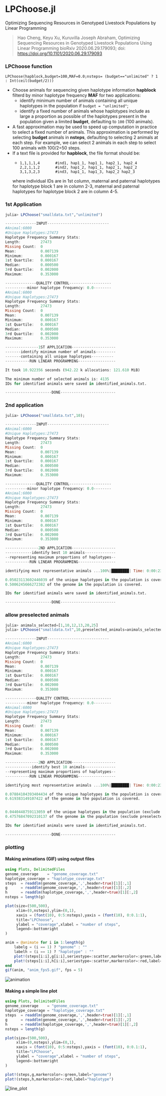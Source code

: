# LPChoose.jl
Optimizing Sequencing Resources in Genotyped Livestock Populations by Linear Programming

> Hao Cheng, Keyu Xu, Kuruvilla Joseph Abraham, Optimizing Sequencing Resources in Genotyped Livestock Populations Using Linear Programming
bioRxiv 2020.06.29.179093; doi: https://doi.org/10.1101/2020.06.29.179093


### LPChoose function

    LPChoose(hapblock,budget=100,MAF=0.0;nsteps= (budget=="unlimited" ? 1 : Int(ceil(budget/2)))

* Choose animals for sequencing given haplotype information **hapblock** filterd by minor haplotype frequency **MAF** for two applications:
    * identify minimum number of animals containing all unique haplotypes in the population if `budget = "unlimited"`;
    * identify a fixed number of animals whose haplotypes include as large a proportion as possible of the haplotypes
      present in the population given a limited **budget**, defaulting to `100` (100 animals).
* A fast approximation may be used to speed up computation in practice to select a fixed number of animals. This approximation
  is performed by selecting **budget** animals in **nsteps**, defaulting to selecting 2 animals at each step. For example,
  we can select 2 animals in each step to select 100 animals with 100/2=50 steps.
* If a text file is provided for **hapblock**, the file format should be:
    * ```
      1,1,1,1,4       #ind1, hap1_1, hap1_1, hap2_1, hap2_4
      2,2,1,1,2       #ind2, hap1_2, hap1_1, hap2_1, hap2_2
      3,1,3,2,3       #ind3, hap1_1, hap1_3, hap2_2 hap2_3
      ```
    where individual IDs are in 1st column, maternal and paternal haplotypes for haplotype block 1 are in column 2-3,
    maternal and paternal haplotypes for haplotype block 2 are in column 4-5.

### 1st Application
```julia
julia> LPChoose("smalldata.txt","unlimited")

--------------INPUT----------------------------
#Animal:6000
#Unique Haplotypes:27473
Haplotype Frequency Summary Stats:
Length:         27473
Missing Count:  0
Mean:           0.007139
Minimum:        0.000167
1st Quartile:   0.000167
Median:         0.000500
3rd Quartile:   0.002000
Maximum:        0.353000

--------------QUALITY CONTROL-------------------
----------minor haplotype frequency: 0.0--------
#Animal:6000
#Unique Haplotypes:27473
Haplotype Frequency Summary Stats:
Length:         27473
Missing Count:  0
Mean:           0.007139
Minimum:        0.000167
1st Quartile:   0.000167
Median:         0.000500
3rd Quartile:   0.002000
Maximum:        0.353000

---------------1ST APPLICATION--------------------
-------identify minimum number of animals---------
-------containing all unique haplotypes----------
-----------RUN LINEAR PROGRAMMING-----------------

It took 10.922356 seconds (942.22 k allocations: 121.610 MiB)

The minimum number of selected animals is: 4135
IDs for identified animals were saved in identified_animals.txt.

---------------------DONE-------------------------

```

### 2nd application
```julia
julia> LPChoose("smalldata.txt",10);

--------------INPUT----------------------------
#Animal:6000
#Unique Haplotypes:27473
Haplotype Frequency Summary Stats:
Length:         27473
Missing Count:  0
Mean:           0.007139
Minimum:        0.000167
1st Quartile:   0.000167
Median:         0.000500
3rd Quartile:   0.002000
Maximum:        0.353000

--------------QUALITY CONTROL-------------------
----------minor haplotype frequency: 0.0--------
#Animal:6000
#Unique Haplotypes:27473
Haplotype Frequency Summary Stats:
Length:         27473
Missing Count:  0
Mean:           0.007139
Minimum:        0.000167
1st Quartile:   0.000167
Median:         0.000500
3rd Quartile:   0.002000
Maximum:        0.353000

---------------2ND APPLICATION--------------------
------------identify best 10 animals--------------
--representing maximum proportions of haplotypes--
-----------RUN LINEAR PROGRAMMING-----------------

identifying most representative animals ...100%|████████| Time: 0:00:23

0.05023113602446039 of the unique haplotypes in the population is covered.
0.5006245666272382 of the genome in the population is covered.

IDs for identified animals were saved in identified_animals.txt.

---------------------DONE-------------------------

```

### allow preselected animals

```julia
julia> animals_selected=[1,10,12,13,20,25]
julia> LPChoose("smalldata.txt",10,preselected_animals=animals_selected);

--------------INPUT----------------------------
#Animal:6000
#Unique Haplotypes:27473
Haplotype Frequency Summary Stats:
Length:         27473
Missing Count:  0
Mean:           0.007139
Minimum:        0.000167
1st Quartile:   0.000167
Median:         0.000500
3rd Quartile:   0.002000
Maximum:        0.353000

--------------QUALITY CONTROL-------------------
----------minor haplotype frequency: 0.0--------
#Animal:6000
#Unique Haplotypes:27473
Haplotype Frequency Summary Stats:
Length:         27473
Missing Count:  0
Mean:           0.007139
Minimum:        0.000167
1st Quartile:   0.000167
Median:         0.000500
3rd Quartile:   0.002000
Maximum:        0.353000

---------------2ND APPLICATION--------------------
------------identify best 10 animals--------------
--representing maximum proportions of haplotypes--
-----------RUN LINEAR PROGRAMMING-----------------

identifying most representative animals ...100%|████████| Time: 0:00:23

0.07884104393404434 of the unique haplotypes in the population is covered.
0.619383149107422 of the genome in the population is covered.


0.0440448759113059 of the unique haplotypes in the population (exclude preselected animals) is covered.
0.47576847092310137 of the genome in the population (exclude preselected animals) is covered.

IDs for identified animals were saved in identified_animals.txt.

---------------------DONE-------------------------

```

### plotting

#### Making animations (GIF) using output files

```julia
using Plots, DelimitedFiles
genome_coverage    = "genome_coverage.txt"
haplotype_coverage = "haplotype_coverage.txt"
steps  = readdlm(genome_coverage,',',header=true)[1][:,1]
g      = readdlm(genome_coverage,',',header=true)[1][:,2]
h      = readdlm(haplotype_coverage,',',header=true)[1][:,2]
nsteps = length(g)

plot(size=(500,500),
     xlim=(0,nsteps),ylim=(0,1),
     xaxis = (font(10), 0:5:nsteps),yaxis = (font(10), 0:0.1:1),
     title="LPChoose",
     ylabel = "coverage",xlabel = "number of steps",
     legend=:bottomright
)

anim = @animate for i in 1:length(g)
    labelg = (i == 1) ? "genome" : ""
    labelh = (i == 1) ? "haplotype" : ""
    plot!(steps[i:i],g[i:i],seriestype=:scatter,markercolor=:green,label=labelg)
    plot!(steps[i:i],h[i:i],seriestype=:scatter,markercolor=:red,label=labelh)
end
gif(anim, "anim_fps5.gif", fps = 5)
```
![animation](images/anim_fps5.gif)

#### Making a simple line plot

```julia
using Plots, DelimitedFiles
genome_coverage    = "genome_coverage.txt"
haplotype_coverage = "haplotype_coverage.txt"
steps  = readdlm(genome_coverage,',',header=true)[1][:,1]
g      = readdlm(genome_coverage,',',header=true)[1][:,2]
h      = readdlm(haplotype_coverage,',',header=true)[1][:,2]
nsteps = length(g)

plot(size=(500,500),
     xlim=(0,nsteps),ylim=(0,1),
     xaxis = (font(10), 0:5:nsteps),yaxis = (font(10), 0:0.1:1),
     title="LPChoose",
     ylabel = "coverage",xlabel = "number of steps",
     legend=:bottomright
)

plot!(steps,g,markercolor=:green,label="genome")
plot!(steps,h,markercolor=:red,label="haplotype")
```
![line_plot](images/line_plot.png)
